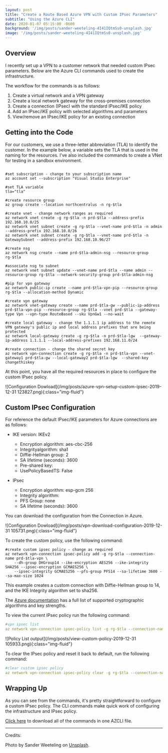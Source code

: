 ```yaml
---
layout: post
title: "Create a Route Based Azure VPN with Custom IPsec Parameters"
subtitle: "Using the Azure CLI"
date: 2020-01-07 05:15:00 -0600
background: '/img/posts/sander-weeteling-4I41IQtmSs0-unsplash.jpg'
image: '/img/posts/sander-weeteling-4I41IQtmSs0-unsplash.jpg'
---
```


<h2 class="section-heading">Overview</h2>

I recently set up a VPN to a customer network that needed custom IPsec parameters. Below are the Azure CLI commands used to create the infrastructure. 

The workflow for the commands is as follows:

1. Create a virtual network and a VPN gateway
2. Create a local network gateway for the cross-premises connection
3. Create a connection (IPsec) with the standard IPsec/IKE policy
4. Add an IPsec/IKE policy with selected algorithms and parameters
5. View/remove an IPsec/IKE policy for an existing connection


<h2 class="section-heading">Getting into the Code</h2>

For our customers, we use a three-letter abbreviation (TLA) to identify the customer. In the example below, a variable sets the TLA that is used in the naming for the resources. I've also included the commands to create a VNet for testing in a sandbox environment. 

```console

#set subscription - change to your subscription name
az account set --subscription "Visual Studio Enterprise"

#set TLA variable
tla="tla"

#create resource group
az group create --location northcentralus -n rg-$tla

#create vnet - change network ranges as required
az network vnet create -g rg-$tla -n prd-$tla --address-prefix 192.168.10.0/25 
az network vnet subnet create -g rg-$tla --vnet-name prd-$tla -n admin --address-prefix 192.168.10.0/26
az network vnet subnet create -g rg-$tla --vnet-name prd-$tla -n GatewaySubnet --address-prefix 192.168.10.96/27

#create nsg
az network nsg create --name prd-$tla-admin-nsg --resource-group rg-$tla

#associate nsg to subnet
az network vnet subnet update --vnet-name prd-$tla --name admin --resource-group rg-$tla --network-security-group prd-$tla-admin-nsg

#pip for vpn gateway
az network public-ip create --name prd-$tla-vpn-pip --resource-group rg-$tla --allocation-method Dynamic

#create vpn gateway
az network vnet-gateway create --name prd-$tla-gw --public-ip-address prd-$tla-vpn-pip --resource-group rg-$tla --vnet prd-$tla --gateway-type Vpn --vpn-type RouteBased --sku VpnGw1 --no-wait

#create local gateway - change the 1.1.1.1 ip address to the remote VPN gateway's public ip and local address prefixes that are being protected
az network local-gateway create -g rg-$tla -n prd-$tla-lgw  --gateway-ip-address 1.1.1.1 --local-address-prefixes 192.168.11.0/24

#create connection - change the shared secret key
az network vpn-connection create -g rg-$tla -n prd-$tla-vpn --vnet-gateway1 prd-$tla-gw --local-gateway2 prd-$tla-lgw  --shared-key changethiskey
```
At this point, you have all the required resources in place to configure the custom IPsec policy. 

![Configuration Dowload](/img/posts/azure-vpn-setup-custom-ipsec-2019-12-31 123827.png){:class="img-fluid"}

<h2 class="section-heading">Custom IPsec Configuration</h2>
For reference the default IPsec/IKE parameters for Azure connections are as follows:

- IKE version:             IKEv2
    - Encryption algorithm:  aes-cbc-256
    - Integrityalgorithm:    sha1
    - Diffie-Hellman group:  2
    - SA lifetime (seconds): 3600
    - Pre-shared key:        
    - UsePolicyBasedTS:      False

- IPsec
    - Encryption algorithm:  esp-gcm 256
    - Integrity algorithm:   
    - PFS Group:             none
    - SA lifetime (seconds): 3600

You can download the configuration from the Connection in Azure. 

![Configuration Dowload](/img/posts/vpn-download-configuration-2019-12-31 105731.png){:class="img-fluid"}

To create the custom policy, use the following command: 

``` console
#create custom ipsec policy - change as required
az network vpn-connection ipsec-policy add -g rg-$tla --connection-name prd-$tla-vpn \
    --dh-group DHGroup14 --ike-encryption AES256 --ike-integrity SHA256 --ipsec-encryption GCMAES256 \
    --ipsec-integrity GCMAES256 --pfs-group PFS14 --sa-lifetime 3600 --sa-max-size 1024
``` 
This example creates a custom connection with Diffie-Hellman group to 14, and the IKE Integrity algorithm set to sha256.

The [Azure documentation](https://docs.microsoft.com/en-us/azure/vpn-gateway/vpn-gateway-ipsecikepolicy-rm-powershell#part-2---supported-cryptographic-algorithms--key-strengths) has a full list of supported cryptographic algorithms and key strengths. 


To view the current IPsec policy run the following command:

``` yaml
#vpn ipsec list
az network vpn-connection ipsec-policy list -g rg-$tla --connection-name prd-$tla-vpn

```

![Policy List output](/img/posts/view-custom-policy-2019-12-31 105933.png){:class="img-fluid"}

To clear the IPsec policy and reset it back to default, run the following command: 

``` yaml
#clear custom ipsec policy
az network vpn-connection ipsec-policy clear -g rg-$tla --connection-name prd-$tla-vpn
```

<h2 class="section-heading">Wrapping Up</h2>

As you can see from the commands, it's pretty straightforward to configure a custom IPsec policy. The CLI commands make quick work of configuring the infrastructure and IPsec policy. 

[Click here](/downloads/vpn-custom-ipsec.azcli) to download all of the commands in one AZCLI file. 


****
Credits:
<p>Photo by Sander Weeteling on <a href="https://unsplash.com/">Unsplash</a>.</p>

